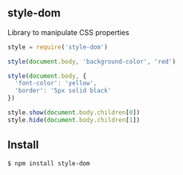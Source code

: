 ## style-dom

Library to manipulate CSS properties

```js
style = require('style-dom')

style(document.body, 'background-color', 'red')

style(document.body, {
  'font-color': 'yellow',
  'border': '5px solid black'
})

style.show(document.body.children[0])
style.hide(document.body.children[1])
```

## Install

```bash
$ npm install style-dom
```
